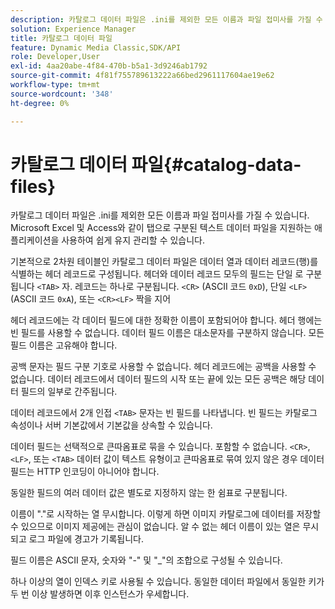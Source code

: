 ```yaml
---
description: 카탈로그 데이터 파일은 .ini를 제외한 모든 이름과 파일 접미사를 가질 수 있습니다. Microsoft Excel 및 Access와 같이 탭으로 구분된 텍스트 데이터 파일을 지원하는 애플리케이션을 사용하여 쉽게 유지 관리할 수 있습니다.
solution: Experience Manager
title: 카탈로그 데이터 파일
feature: Dynamic Media Classic,SDK/API
role: Developer,User
exl-id: 4aa20abe-4f84-470b-b5a1-3d9246ab1792
source-git-commit: 4f81f755789613222a66bed2961117604ae19e62
workflow-type: tm+mt
source-wordcount: '348'
ht-degree: 0%

---
```


# 카탈로그 데이터 파일{#catalog-data-files}

카탈로그 데이터 파일은 .ini를 제외한 모든 이름과 파일 접미사를 가질 수 있습니다. Microsoft Excel 및 Access와 같이 탭으로 구분된 텍스트 데이터 파일을 지원하는 애플리케이션을 사용하여 쉽게 유지 관리할 수 있습니다.

기본적으로 2차원 테이블인 카탈로그 데이터 파일은 데이터 열과 데이터 레코드(행)를 식별하는 헤더 레코드로 구성됩니다. 헤더와 데이터 레코드 모두의 필드는 단일 로 구분됩니다 `<TAB>` 자. 레코드는 하나로 구분됩니다. `<CR>` (ASCII 코드 `0xD`), 단일 `<LF>` (ASCII 코드 `0xA`), 또는 `<CR><LF>` 짝을 지어

헤더 레코드에는 각 데이터 필드에 대한 정확한 이름이 포함되어야 합니다. 헤더 행에는 빈 필드를 사용할 수 없습니다. 데이터 필드 이름은 대소문자를 구분하지 않습니다. 모든 필드 이름은 고유해야 합니다.

공백 문자는 필드 구분 기호로 사용할 수 없습니다. 헤더 레코드에는 공백을 사용할 수 없습니다. 데이터 레코드에서 데이터 필드의 시작 또는 끝에 있는 모든 공백은 해당 데이터 필드의 일부로 간주됩니다.

데이터 레코드에서 2개 인접 `<TAB>` 문자는 빈 필드를 나타냅니다. 빈 필드는 카탈로그 속성이나 서버 기본값에서 기본값을 상속할 수 있습니다.

데이터 필드는 선택적으로 큰따옴표로 묶을 수 있습니다. 포함할 수 없습니다. `<CR>`, `<LF>`, 또는 `<TAB>` 데이터 값이 텍스트 유형이고 큰따옴표로 묶여 있지 않은 경우 데이터 필드는 HTTP 인코딩이 아니어야 합니다.

동일한 필드의 여러 데이터 값은 별도로 지정하지 않는 한 쉼표로 구분됩니다.

이름이 &quot;.&quot;로 시작하는 열 무시합니다. 이렇게 하면 이미지 카탈로그에 데이터를 저장할 수 있으므로 이미지 제공에는 관심이 없습니다. 알 수 없는 헤더 이름이 있는 열은 무시되고 로그 파일에 경고가 기록됩니다.

필드 이름은 ASCII 문자, 숫자와 &quot;-&quot; 및 &quot;_&quot;의 조합으로 구성될 수 있습니다.

하나 이상의 열이 인덱스 키로 사용될 수 있습니다. 동일한 데이터 파일에서 동일한 키가 두 번 이상 발생하면 이후 인스턴스가 우세합니다.
